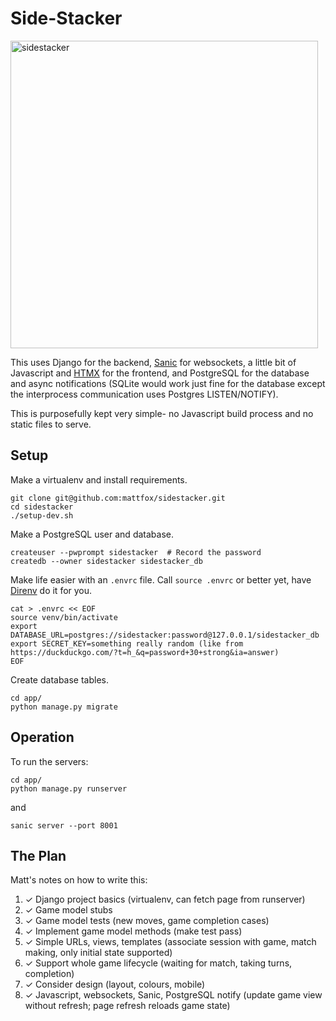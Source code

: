 # Side-Stacker

<img width="492" alt="sidestacker" src="https://github.com/mattfox/sidestacker/assets/783056/80687c59-6fd9-4210-ab81-d890039c2663">

This uses Django for the backend, [Sanic](https://sanic.dev/en/) for websockets, a little bit of Javascript and [HTMX](https://htmx.org/) for the frontend, and PostgreSQL for the database and async notifications (SQLite would work just fine for the database except the interprocess communication uses Postgres LISTEN/NOTIFY).

This is purposefully kept very simple- no Javascript build process and no static files to serve.

## Setup

Make a virtualenv and install requirements.

```
git clone git@github.com:mattfox/sidestacker.git
cd sidestacker
./setup-dev.sh
```

Make a PostgreSQL user and database.

```
createuser --pwprompt sidestacker  # Record the password
createdb --owner sidestacker sidestacker_db
```

Make life easier with an `.envrc` file. Call `source .envrc` or better yet, have [Direnv](https://direnv.net/docs/installation.html) do it for you.

```
cat > .envrc << EOF
source venv/bin/activate
export DATABASE_URL=postgres://sidestacker:password@127.0.0.1/sidestacker_db
export SECRET_KEY=something really random (like from https://duckduckgo.com/?t=h_&q=password+30+strong&ia=answer)
EOF
```

Create database tables.

```
cd app/
python manage.py migrate
```

## Operation

To run the servers:

```
cd app/
python manage.py runserver
```

and

```
sanic server --port 8001
```

## The Plan

Matt's notes on how to write this:

1. ✓ Django project basics (virtualenv, can fetch page from runserver)
1. ✓ Game model stubs
1. ✓ Game model tests (new moves, game completion cases)
1. ✓ Implement game model methods (make test pass)
1. ✓ Simple URLs, views, templates (associate session with game, match making, only initial state supported)
1. ✓ Support whole game lifecycle (waiting for match, taking turns, completion)
1. ✓ Consider design (layout, colours, mobile)
1. ✓ Javascript, websockets, Sanic, PostgreSQL notify (update game view without refresh; page refresh reloads game state)

